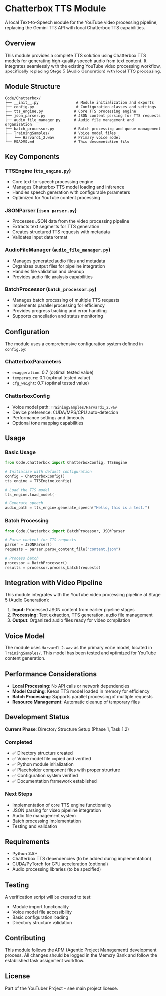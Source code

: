 # Chatterbox TTS Module

A local Text-to-Speech module for the YouTube video processing pipeline, replacing the Gemini TTS API with local Chatterbox TTS capabilities.

## Overview

This module provides a complete TTS solution using Chatterbox TTS models for generating high-quality speech audio from text content. It integrates seamlessly with the existing YouTube video processing workflow, specifically replacing Stage 5 (Audio Generation) with local TTS processing.

## Module Structure

```
Code/Chatterbox/
├── __init__.py                 # Module initialization and exports
├── config.py                   # Configuration classes and settings
├── tts_engine.py              # Core TTS processing engine
├── json_parser.py             # JSON content parsing for TTS requests
├── audio_file_manager.py      # Audio file management and organization
├── batch_processor.py         # Batch processing and queue management
├── TrainingSamples/           # Voice model files
│   └── Harvard1_2.wav         # Primary voice model
└── README.md                  # This documentation file
```

## Key Components

### TTSEngine (`tts_engine.py`)
- Core text-to-speech processing engine
- Manages Chatterbox TTS model loading and inference
- Handles speech generation with configurable parameters
- Optimized for YouTube content processing

### JSONParser (`json_parser.py`)
- Processes JSON data from the video processing pipeline
- Extracts text segments for TTS generation
- Creates structured TTS requests with metadata
- Validates input data format

### AudioFileManager (`audio_file_manager.py`)
- Manages generated audio files and metadata
- Organizes output files for pipeline integration
- Handles file validation and cleanup
- Provides audio file analysis capabilities

### BatchProcessor (`batch_processor.py`)
- Manages batch processing of multiple TTS requests
- Implements parallel processing for efficiency
- Provides progress tracking and error handling
- Supports cancellation and status monitoring

## Configuration

The module uses a comprehensive configuration system defined in `config.py`:

### ChatterboxParameters
- `exaggeration`: 0.7 (optimal tested value)
- `temperature`: 0.1 (optimal tested value)  
- `cfg_weight`: 0.7 (optimal tested value)

### ChatterboxConfig
- Voice model path: `TrainingSamples/Harvard1_2.wav`
- Device preference: CUDA/MPS/CPU auto-detection
- Performance settings and timeouts
- Optional tone mapping capabilities

## Usage

### Basic Usage
```python
from Code.Chatterbox import ChatterboxConfig, TTSEngine

# Initialize with default configuration
config = ChatterboxConfig()
tts_engine = TTSEngine(config)

# Load the TTS model
tts_engine.load_model()

# Generate speech
audio_path = tts_engine.generate_speech("Hello, this is a test.")
```

### Batch Processing
```python
from Code.Chatterbox import BatchProcessor, JSONParser

# Parse content for TTS requests
parser = JSONParser()
requests = parser.parse_content_file("content.json")

# Process batch
processor = BatchProcessor()
results = processor.process_batch(requests)
```

## Integration with Video Pipeline

This module integrates with the YouTube video processing pipeline at Stage 5 (Audio Generation):

1. **Input**: Processed JSON content from earlier pipeline stages
2. **Processing**: Text extraction, TTS generation, audio file management
3. **Output**: Organized audio files ready for video compilation

## Voice Model

The module uses `Harvard1_2.wav` as the primary voice model, located in `TrainingSamples/`. This model has been tested and optimized for YouTube content generation.

## Performance Considerations

- **Local Processing**: No API calls or network dependencies
- **Model Caching**: Keeps TTS model loaded in memory for efficiency
- **Batch Processing**: Supports parallel processing of multiple requests
- **Resource Management**: Automatic cleanup of temporary files

## Development Status

**Current Phase**: Directory Structure Setup (Phase 1, Task 1.2)

### Completed
- ✅ Directory structure created
- ✅ Voice model file copied and verified
- ✅ Python module initialization
- ✅ Placeholder component files with proper structure
- ✅ Configuration system verified
- ✅ Documentation framework established

### Next Steps
- Implementation of core TTS engine functionality
- JSON parsing for video pipeline integration
- Audio file management system
- Batch processing implementation
- Testing and validation

## Requirements

- Python 3.8+
- Chatterbox TTS dependencies (to be added during implementation)
- CUDA/PyTorch for GPU acceleration (optional)
- Audio processing libraries (to be specified)

## Testing

A verification script will be created to test:
- Module import functionality
- Voice model file accessibility
- Basic configuration loading
- Directory structure validation

## Contributing

This module follows the APM (Agentic Project Management) development process. All changes should be logged in the Memory Bank and follow the established task assignment workflow.

## License

Part of the YouTuber Project - see main project license.
